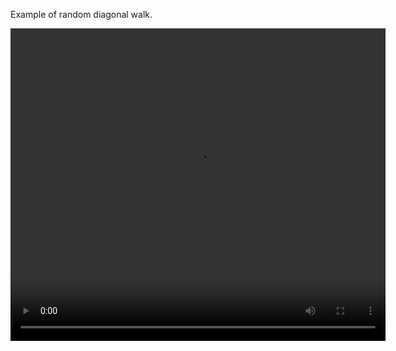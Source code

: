 Example of random diagonal walk.

<video src="https://raw.githubusercontent.com/tbone-iii/Random-Diagonal-Walk/master/media/sample1.mp4" width="600" height="500" controls preload></video>